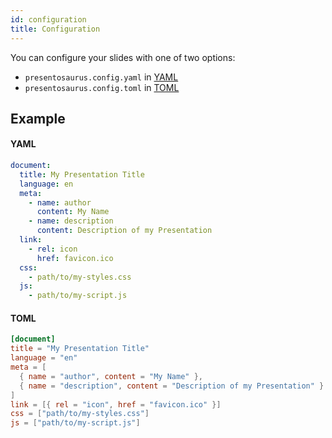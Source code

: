 ```yaml
---
id: configuration
title: Configuration
---
```


You can configure your slides with one of two options:

- `presentosaurus.config.yaml` in [YAML](https://github.com/yaml/yaml)
- `presentosaurus.config.toml` in [TOML](https://github.com/toml-lang/toml)

## Example

#### YAML

```yaml
document:
  title: My Presentation Title
  language: en
  meta:
    - name: author
      content: My Name
    - name: description
      content: Description of my Presentation
  link:
    - rel: icon
      href: favicon.ico
  css:
    - path/to/my-styles.css
  js:
    - path/to/my-script.js
```

#### TOML

```toml
[document]
title = "My Presentation Title"
language = "en"
meta = [
  { name = "author", content = "My Name" },
  { name = "description", content = "Description of my Presentation" }
]
link = [{ rel = "icon", href = "favicon.ico" }]
css = ["path/to/my-styles.css"]
js = ["path/to/my-script.js"]
```
